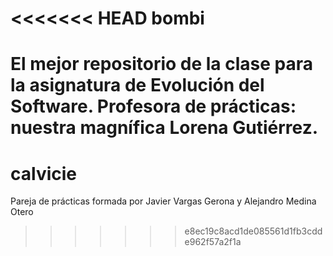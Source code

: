 <<<<<<< HEAD
bombi
=====

El mejor repositorio de la clase para la asignatura de Evolución del Software. Profesora de prácticas: nuestra magnífica Lorena Gutiérrez.
=======
calvicie
========

Pareja de prácticas formada por Javier Vargas Gerona y Alejandro Medina Otero
>>>>>>> e8ec19c8acd1de085561d1fb3cdde962f57a2f1a
